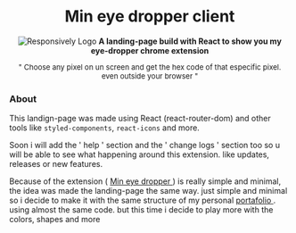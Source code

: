 <div align="center">
  <h1>Min eye dropper client</h1>
  <img src="http://imgfz.com/i/g7hTxA3.png" alt="Responsively Logo">
  <strong>A landing-page build with React to show you my eye-dropper chrome extension</strong>
  <p style='font-size:13px;'>" Choose any pixel on un screen and get the hex code of that especific pixel. even outside your browser "</p>
</div>

### About

This landign-page was made using React (react-router-dom) and other tools like `styled-components`, `react-icons` and more.

Soon i will add the ' help ' section and the ' change logs ' section too so u will be able to see what happening around this extension. like updates, releases or new features.

  Because of the extension ( [ Min eye dropper ](https://chrome.google.com/webstore/detail/min-eye-dropper/hinpodljbkkppgfdjcbjbhalockpcaai) ) is really simple and minimal, the idea was made the landing-page the same way. just simple and minimal so i decide to make it with the same structure of my personal [ portafolio ](https://touzand.github.io/portafolio). using almost the same code. but this time i decide to play more with the colors, shapes and more
